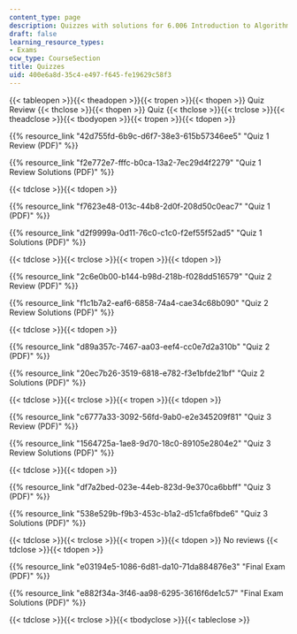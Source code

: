 ```yaml
---
content_type: page
description: Quizzes with solutions for 6.006 Introduction to Algorithms.
draft: false
learning_resource_types:
- Exams
ocw_type: CourseSection
title: Quizzes
uid: 400e6a8d-35c4-e497-f645-fe19629c58f3
---
```

{{< tableopen >}}{{< theadopen >}}{{< tropen >}}{{< thopen >}}
Quiz Review
{{< thclose >}}{{< thopen >}}
Quiz
{{< thclose >}}{{< trclose >}}{{< theadclose >}}{{< tbodyopen >}}{{< tropen >}}{{< tdopen >}}

{{% resource_link "42d755fd-6b9c-d6f7-38e3-615b57346ee5" "Quiz 1 Review (PDF)" %}}

{{% resource_link "f2e772e7-fffc-b0ca-13a2-7ec29d4f2279" "Quiz 1 Review Solutions (PDF)" %}}

{{< tdclose >}}{{< tdopen >}}

{{% resource_link "f7623e48-013c-44b8-2d0f-208d50c0eac7" "Quiz 1 (PDF)" %}}

{{% resource_link "d2f9999a-0d11-76c0-c1c0-f2ef55f52ad5" "Quiz 1 Solutions (PDF)" %}}

{{< tdclose >}}{{< trclose >}}{{< tropen >}}{{< tdopen >}}

{{% resource_link "2c6e0b00-b144-b98d-218b-f028dd516579" "Quiz 2 Review (PDF)" %}}

{{% resource_link "f1c1b7a2-eaf6-6858-74a4-cae34c68b090" "Quiz 2 Review Solutions (PDF)" %}}

{{< tdclose >}}{{< tdopen >}}

{{% resource_link "d89a357c-7467-aa03-eef4-cc0e7d2a310b" "Quiz 2 (PDF)" %}}

{{% resource_link "20ec7b26-3519-6818-e782-f3e1bfde21bf" "Quiz 2 Solutions (PDF)" %}}

{{< tdclose >}}{{< trclose >}}{{< tropen >}}{{< tdopen >}}

{{% resource_link "c6777a33-3092-56fd-9ab0-e2e345209f81" "Quiz 3 Review (PDF)" %}}

{{% resource_link "1564725a-1ae8-9d70-18c0-89105e2804e2" "Quiz 3 Review Solutions (PDF)" %}}

{{< tdclose >}}{{< tdopen >}}

{{% resource_link "df7a2bed-023e-44eb-823d-9e370ca6bbff" "Quiz 3 (PDF)" %}}

{{% resource_link "538e529b-f9b3-453c-b1a2-d51cfa6fbde6" "Quiz 3 Solutions (PDF)" %}}

{{< tdclose >}}{{< trclose >}}{{< tropen >}}{{< tdopen >}}
No reviews
{{< tdclose >}}{{< tdopen >}}

{{% resource_link "e03194e5-1086-6d81-da10-71da884876e3" "Final Exam (PDF)" %}}

{{% resource_link "e882f34a-3f46-aa98-6295-3616f6de1c57" "Final Exam Solutions (PDF)" %}}

{{< tdclose >}}{{< trclose >}}{{< tbodyclose >}}{{< tableclose >}}